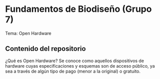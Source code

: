 # Fundamentos de Biodiseño (Grupo 7)
Tema: Open Hardware
## Contenido del repositorio 

¿Qué es Open Hardware?
Se conoce como aquellos dispositivos de hardware cuyas especificaciones y esquemas son de acceso público, ya sea a través de algún tipo de pago (menor a la original) o gratuito.
